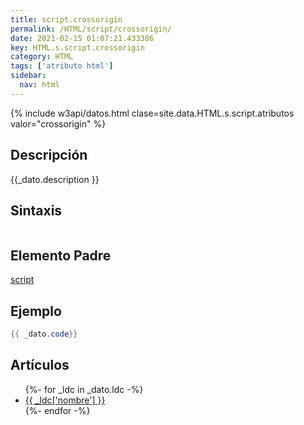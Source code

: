 ```yaml
---
title: script.crossorigin
permalink: /HTML/script/crossorigin/
date: 2021-02-15 01:07:21.433386
key: HTML.s.script.crossorigin
category: HTML
tags: ['atributo html']
sidebar: 
  nav: html
---
```


{% include w3api/datos.html clase=site.data.HTML.s.script.atributos valor="crossorigin" %}

## Descripción
{{_dato.description }}

## Sintaxis
~~~html
~~~

## Elemento Padre
[script](/HTML/script/)

## Ejemplo
~~~java
{{ _dato.code}}
~~~

## Artículos
<ul>
{%- for _ldc in _dato.ldc -%}
   <li>
       <a href="{{_ldc['url'] }}">{{ _ldc['nombre'] }}</a>
   </li>
{%- endfor -%}
</ul>

